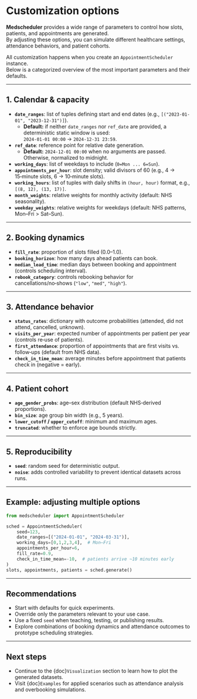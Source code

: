 # Customization options

**Medscheduler** provides a wide range of parameters to control how slots, patients, and appointments are generated.  
By adjusting these options, you can simulate different healthcare settings, attendance behaviors, and patient cohorts.

All customization happens when you create an `AppointmentScheduler` instance.  
Below is a categorized overview of the most important parameters and their defaults.

---

## 1. Calendar & capacity

- **`date_ranges`**: list of tuples defining start and end dates (e.g., `[("2023-01-01", "2023-12-31")]`).  
  - **Default:** if neither `date_ranges` nor `ref_date` are provided, a deterministic static window is used:  
    `2024-01-01 00:00` → `2024-12-31 23:59`.  
- **`ref_date`**: reference point for relative date generation.  
  - **Default:** `2024-12-01 00:00` when no arguments are passed. Otherwise, normalized to midnight.  
- **`working_days`**: list of weekdays to include (`0=Mon ... 6=Sun`).  
- **`appointments_per_hour`**: slot density; valid divisors of 60 (e.g., 4 → 15‑minute slots, 6 → 10‑minute slots).  
- **`working_hours`**: list of tuples with daily shifts in `(hour, hour)` format, e.g., `[(8, 12), (13, 17)]`.  
- **`month_weights`**: relative weights for monthly activity (default: NHS seasonality).  
- **`weekday_weights`**: relative weights for weekdays (default: NHS patterns, Mon–Fri > Sat–Sun).  

---

## 2. Booking dynamics

- **`fill_rate`**: proportion of slots filled (0.0–1.0).  
- **`booking_horizon`**: how many days ahead patients can book.  
- **`median_lead_time`**: median days between booking and appointment (controls scheduling interval).  
- **`rebook_category`**: controls rebooking behavior for cancellations/no‑shows (`"low"`, `"med"`, `"high"`).  

---

## 3. Attendance behavior

- **`status_rates`**: dictionary with outcome probabilities (attended, did not attend, cancelled, unknown).  
- **`visits_per_year`**: expected number of appointments per patient per year (controls re‑use of patients).  
- **`first_attendance`**: proportion of appointments that are first visits vs. follow‑ups (default from NHS data).  
- **`check_in_time_mean`**: average minutes before appointment that patients check in (negative = early).  

---

## 4. Patient cohort

- **`age_gender_probs`**: age–sex distribution (default NHS‑derived proportions).  
- **`bin_size`**: age group bin width (e.g., 5 years).  
- **`lower_cutoff` / `upper_cutoff`**: minimum and maximum ages.  
- **`truncated`**: whether to enforce age bounds strictly.  

---

## 5. Reproducibility

- **`seed`**: random seed for deterministic output.  
- **`noise`**: adds controlled variability to prevent identical datasets across runs.  

---

## Example: adjusting multiple options

```python
from medscheduler import AppointmentScheduler

sched = AppointmentScheduler(
    seed=123,
    date_ranges=[("2024-01-01", "2024-03-31")],
    working_days=[0,1,2,3,4],  # Mon–Fri
    appointments_per_hour=6,
    fill_rate=0.9,
    check_in_time_mean=-10,  # patients arrive ~10 minutes early
)
slots, appointments, patients = sched.generate()
```

---

## Recommendations

- Start with defaults for quick experiments.  
- Override only the parameters relevant to your use case.  
- Use a fixed `seed` when teaching, testing, or publishing results.  
- Explore combinations of booking dynamics and attendance outcomes to prototype scheduling strategies.

---

## Next steps

- Continue to the {doc}`Visualization` section to learn how to plot the generated datasets.  
- Visit {doc}`Examples` for applied scenarios such as attendance analysis and overbooking simulations.  
